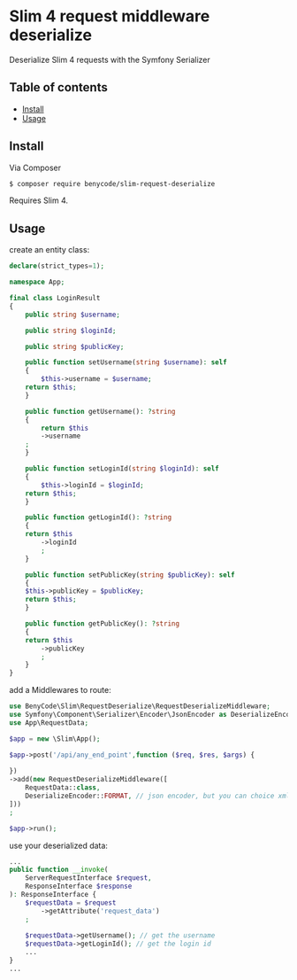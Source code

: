# Slim 4 request middleware deserialize

Deserialize Slim 4 requests with the Symfony Serializer

## Table of contents

- [Install](#install)
- [Usage](#usage)

## Install

Via Composer

``` bash
$ composer require benycode/slim-request-deserialize
```

Requires Slim 4.

## Usage

create an entity class:

```php
declare(strict_types=1);

namespace App;

final class LoginResult
{
    public string $username;

    public string $loginId;

    public string $publicKey;

    public function setUsername(string $username): self
    {
        $this->username = $username;
	return $this;
    }

    public function getUsername(): ?string 
    {
        return $this
	    ->username
	;
    }

    public function setLoginId(string $loginId): self
    {
        $this->loginId = $loginId;
	return $this;
    }

    public function getLoginId(): ?string
    {
	return $this
	    ->loginId
        ;
    }

    public function setPublicKey(string $publicKey): self
    {
	$this->publicKey = $publicKey;
	return $this;
    }

    public function getPublicKey(): ?string
    {
	return $this
	    ->publicKey
        ;
    }
}
```

add a Middlewares to route:

```php
use BenyCode\Slim\RequestDeserialize\RequestDeserializeMiddleware;
use Symfony\Component\Serializer\Encoder\JsonEncoder as DeserializeEncoder;
use App\RequestData;

$app = new \Slim\App();

$app->post('/api/any_end_point',function ($req, $res, $args) {
 
})
->add(new RequestDeserializeMiddleware([
    RequestData::class,
    DeserializeEncoder::FORMAT, // json encoder, but you can choice xml, yaml, csv
]))	
;

$app->run();
```

use your deserialized data:

```php
...
public function __invoke(
    ServerRequestInterface $request,
    ResponseInterface $response
): ResponseInterface {
    $requestData = $request
        ->getAttribute('request_data')
    ;
    
    $requestData->getUsername(); // get the username
    $requestData->getLoginId(); // get the login id
    ...
}
...
```

